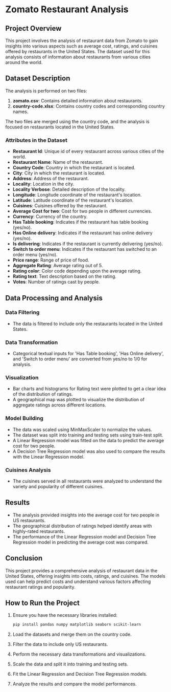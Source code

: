 # Zomato Restaurant Analysis

## Project Overview

This project involves the analysis of restaurant data from Zomato to gain insights into various aspects such as average cost, ratings, and cuisines offered by restaurants in the United States. The dataset used for this analysis consists of information about restaurants from various cities around the world.

## Dataset Description

The analysis is performed on two files:
1. **zomato.csv**: Contains detailed information about restaurants.
2. **country-code.xlsx**: Contains country codes and corresponding country names.

The two files are merged using the country code, and the analysis is focused on restaurants located in the United States.

### Attributes in the Dataset

- **Restaurant Id**: Unique id of every restaurant across various cities of the world.
- **Restaurant Name**: Name of the restaurant.
- **Country Code**: Country in which the restaurant is located.
- **City**: City in which the restaurant is located.
- **Address**: Address of the restaurant.
- **Locality**: Location in the city.
- **Locality Verbose**: Detailed description of the locality.
- **Longitude**: Longitude coordinate of the restaurant's location.
- **Latitude**: Latitude coordinate of the restaurant's location.
- **Cuisines**: Cuisines offered by the restaurant.
- **Average Cost for two**: Cost for two people in different currencies.
- **Currency**: Currency of the country.
- **Has Table booking**: Indicates if the restaurant has table booking (yes/no).
- **Has Online delivery**: Indicates if the restaurant has online delivery (yes/no).
- **Is delivering**: Indicates if the restaurant is currently delivering (yes/no).
- **Switch to order menu**: Indicates if the restaurant has switched to an order menu (yes/no).
- **Price range**: Range of price of food.
- **Aggregate Rating**: Average rating out of 5.
- **Rating color**: Color code depending upon the average rating.
- **Rating text**: Text description based on the rating.
- **Votes**: Number of ratings cast by people.

## Data Processing and Analysis

### Data Filtering
- The data is filtered to include only the restaurants located in the United States.

### Data Transformation
- Categorical textual inputs for 'Has Table booking', 'Has Online delivery', and 'Switch to order menu' are converted from yes/no to 1/0 for analysis.

### Visualization
- Bar charts and histograms for Rating text were plotted to get a clear idea of the distribution of ratings.
- A geographical map was plotted to visualize the distribution of aggregate ratings across different locations.

### Model Building
- The data was scaled using MinMaxScaler to normalize the values.
- The dataset was split into training and testing sets using train-test split.
- A Linear Regression model was fitted on the data to predict the average cost for two people.
- A Decision Tree Regression model was also used to compare the results with the Linear Regression model.

### Cuisines Analysis
- The cuisines served in all restaurants were analyzed to understand the variety and popularity of different cuisines.

## Results
- The analysis provided insights into the average cost for two people in US restaurants.
- The geographical distribution of ratings helped identify areas with highly-rated restaurants.
- The performance of the Linear Regression model and Decision Tree Regression model in predicting the average cost was compared.

## Conclusion
This project provides a comprehensive analysis of restaurant data in the United States, offering insights into costs, ratings, and cuisines. The models used can help predict costs and understand various factors affecting restaurant ratings and popularity.

## How to Run the Project

1. Ensure you have the necessary libraries installed:
    ```bash
    pip install pandas numpy matplotlib seaborn scikit-learn
    ```

2. Load the datasets and merge them on the country code.

3. Filter the data to include only US restaurants.

4. Perform the necessary data transformations and visualizations.

5. Scale the data and split it into training and testing sets.

6. Fit the Linear Regression and Decision Tree Regression models.

7. Analyze the results and compare the model performances.
